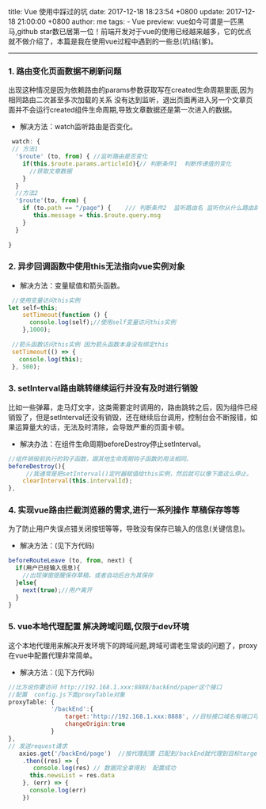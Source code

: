 title: Vue 使用中踩过的坑
date: 2017-12-18 18:23:54 +0800
update: 2017-12-18 21:00:00 +0800
author: me
tags:
    - Vue
preview: vue如今可谓是一匹黑马,github star数已居第一位！前端开发对于vue的使用已经越来越多，它的优点就不做介绍了，本篇是我在使用vue过程中遇到的一些总(坑)结(爹)。

---
### 1. 路由变化页面数据不刷新问题
出现这种情况是因为依赖路由的params参数获取写在created生命周期里面,因为相同路由二次甚至多次加载的关系 没有达到监听，退出页面再进入另一个文章页面并不会运行created组件生命周期,导致文章数据还是第一次进入的数据。

- 解决方法：watch监听路由是否变化。

```js
 watch: {
 // 方法1
  '$route' (to, from) { //监听路由是否变化
    if(this.$route.params.articleId){// 判断条件1  判断传递值的变化
      //获取文章数据
    }
  }
  //方法2
  '$route'(to, from) {
    if (to.path == "/page") {    /// 判断条件2  监听路由名 监听你从什么路由跳转过来的
       this.message = this.$route.query.msg     
    }
  }
  
}
```

### 2. 异步回调函数中使用this无法指向vue实例对象
- 解决方法：变量赋值和箭头函数。

```js
 //使用变量访问this实例
let self=this;   
    setTimeout(function () {  
      console.log(self);//使用self变量访问this实例
    },1000);
    
 //箭头函数访问this实例 因为箭头函数本身没有绑定this
 setTimeout(() => { 
   console.log(this);
 }, 500);
 ```

### 3. setInterval路由跳转继续运行并没有及时进行销毁
比如一些弹幕，走马灯文字，这类需要定时调用的，路由跳转之后，因为组件已经销毁了，但是setInterval还没有销毁，还在继续后台调用，控制台会不断报错，如果运算量大的话，无法及时清除，会导致严重的页面卡顿。

- 解决办法：在组件生命周期beforeDestroy停止setInterval。

```js
//组件销毁前执行的钩子函数，跟其他生命周期钩子函数的用法相同。
beforeDestroy(){
     //我通常是把setInterval()定时器赋值给this实例，然后就可以像下面这么停止。
    clearInterval(this.intervalId);
},
```

### 4. 实现vue路由拦截浏览器的需求,进行一系列操作 草稿保存等等
为了防止用户失误点错关闭按钮等等，导致没有保存已输入的信息(关键信息)。

- 解决方法：(见下方代码)

```js
beforeRouteLeave (to, from, next) {
  if(用户已经输入信息){
    //出现弹窗提醒保存草稿，或者自动后台为其保存
  }else{
    next(true);//用户离开
  }
}
```

### 5. vue本地代理配置 解决跨域问题,仅限于dev环境
这个本地代理用来解决开发环境下的跨域问题,跨域可谓老生常谈的问题了，proxy 在vue中配置代理非常简单。

- 解决方法：(见下方代码)

```js
//比方说你要访问 http://192.168.1.xxx:8888/backEnd/paper这个接口
//配置  config.js下面proxyTable对象
proxyTable: {
            '/backEnd':{
                target:'http://192.168.1.xxx:8888', //目标接口域名有端口可以把端口也写上
                changeOrigin:true
            }
},
// 发送request请求
   axios.get('/backEnd/page')  //按代理配置 匹配到/backEnd就代理到目标target地址
    .then((res) => {
       console.log(res) // 数据完全拿得到  配置成功
      this.newsList = res.data
    }, (err) => {
      console.log(err)
    })
```